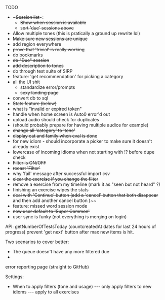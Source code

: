 TODO

- ~<del>Session list</del>~:
  - ~~Show when session is available~~
  - s~~ort 'due' sessions above~~
- Allow multiple tones (this is pratically a ground up rewrite lol)
- ~~Make sure new sessions are unique~~
- add region everywhere
- ~~prove that 'trivial' is really working~~
- do bookmarks
- ~~do "Due" session~~
- ~~add description to tones~~
- do through test suite of SIRP
- feature: 'get recommendation' for picking a category
- all the UI shit
  - standardize error/prompts
  - ~~sexy landing page~~
- convert db to sql
- ~~Stats feature (below)~~
- what is "invalid or expired token"
- handle when home screen is Auto0 error'd out
- upload audio should check for duplicates
- (should probably prepare for having multiple audios for example)
- ~~change all 'category' to 'tone'~~
- ~~display cat and family when eval is don~~e
- for new idiom - should incorporate a picker to make sure it doesn't already exist
- lowercase of incoming idioms when not starting with !? before dupe check
- ~~Filter is ON/OFF~~
- ~~recast 'Filter'~~
- why 'fail' message after successful import csv
- ~~clear the exercise if you change the filter~~
- remove a exercise from my timeline (mark it as "seen but not heard" ?)
- finishing an exercise wipes the stats
- ~~deal with 'Continue' button (add a 'cancel' button that both disappear~~
  and then add another cancel button )~~
- feature: missed word session mode
- ~~new user default to 'Super Common'~~
- user sync is funky (not everything is merging on login)

API: getNumberOfTestsToday (countcreatedAt dates for last 24 hours of progress)
prevent 'get next' button after max new items is hit.

Two scenarios to cover better:
- The queue doesn't have any more filtered due
- 

error reporting page (straight to GitHub)

Settings:
- When to apply filters (tone and usage) 
--- only apply filters to new idioms
--- apply to all exercises


